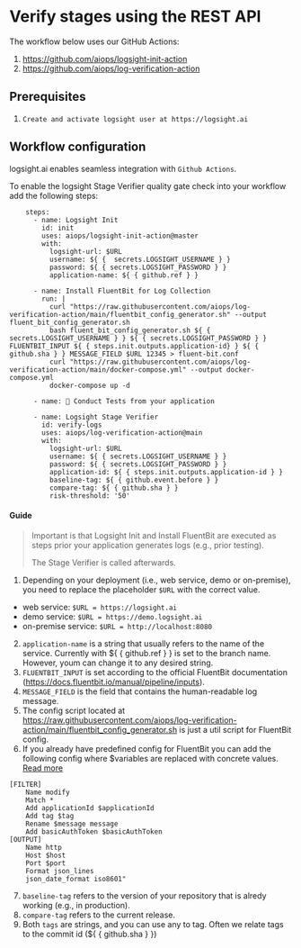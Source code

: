 # Verify stages using the REST API

The workflow below uses our GitHub Actions:
1. https://github.com/aiops/logsight-init-action
2. https://github.com/aiops/log-verification-action
## Prerequisites

1. `Create and activate logsight user at https://logsight.ai`

## Workflow configuration
logsight.ai enables seamless integration with `Github Actions`.

To enable the logsight Stage Verifier quality gate check into your workflow add the following steps:

```text
    steps:
      - name: Logsight Init
        id: init
        uses: aiops/logsight-init-action@master
        with:
          logsight-url: $URL
          username: ${ {  secrets.LOGSIGHT_USERNAME } }
          password: ${ { secrets.LOGSIGHT_PASSWORD } }
          application-name: ${ { github.ref } } 

      - name: Install FluentBit for Log Collection
        run: |
          curl "https://raw.githubusercontent.com/aiops/log-verification-action/main/fluentbit_config_generator.sh" --output fluent_bit_config_generator.sh
          bash fluent_bit_config_generator.sh ${ { secrets.LOGSIGHT_USERNAME } } ${ { secrets.LOGSIGHT_PASSWORD } } FLUENTBIT_INPUT ${ { steps.init.outputs.application-id} } ${ { github.sha } } MESSAGE_FIELD $URL 12345 > fluent-bit.conf
          curl "https://raw.githubusercontent.com/aiops/log-verification-action/main/docker-compose.yml" --output docker-compose.yml
          docker-compose up -d
          
      - name: 🚀 Conduct Tests from your application

      - name: Logsight Stage Verifier
        id: verify-logs
        uses: aiops/log-verification-action@main
        with:
          logsight-url: $URL
          username: ${ { secrets.LOGSIGHT_USERNAME } }
          password: ${ { secrets.LOGSIGHT_PASSWORD } }
          application-id: ${ { steps.init.outputs.application-id } }
          baseline-tag: ${ { github.event.before } }
          compare-tag: ${ { github.sha } }
          risk-threshold: '50'
```

#### Guide
> Important is that Logsight Init and Install FluentBit are executed as steps prior your application generates logs (e.g., prior testing). 
> 
> The Stage Verifier is called afterwards.


1. Depending on your deployment (i.e., web service, demo or on-premise), you need to replace the placeholder ```$URL``` 
with the correct value.

+ web service: ```$URL = https://logsight.ai``` 
+ demo service: ```$URL = https://demo.logsight.ai``` 
+ on-premise service: ```$URL = http://localhost:8080```


2. `application-name` is a string that usually refers to the name of the service. Currently with ${ { github.ref } } is set to the branch name. However, youm can change it to any desired string.
3. `FLUENTBIT_INPUT` is set according to the official FluentBit documentation (https://docs.fluentbit.io/manual/pipeline/inputs).
4. `MESSAGE_FIELD` is the field that contains the human-readable log message.
5. The config script located at https://raw.githubusercontent.com/aiops/log-verification-action/main/fluentbit_config_generator.sh is just a util script for FluentBit config. 
6. If you already have predefined config for FluentBit you can add the following config where $variables are replaced with concrete values. [Read more](../send_logs/fluentbit.md)
```
[FILTER]
    Name modify
    Match *
    Add applicationId $applicationId
    Add tag $tag
    Rename $message message
    Add basicAuthToken $basicAuthToken
[OUTPUT]
    Name http
    Host $host
    Port $port
    Format json_lines
    json_date_format iso8601"
```
7. `baseline-tag` refers to the version of your repository that is alredy working (e.g., in production).
8. `compare-tag` refers to the current release. 
9. Both `tags` are strings, and you can use any to tag. Often we relate tags to the commit id (${ { github.sha } }) 

